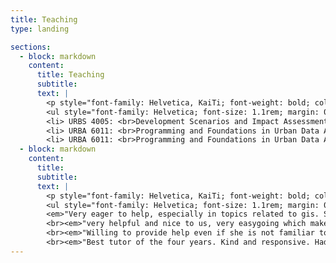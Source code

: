 ```yaml
---
title: Teaching
type: landing

sections:
  - block: markdown
    content:
      title: Teaching
      subtitle: 
      text: |
        <p style="font-family: Helvetica, KaiTi; font-weight: bold; color: #4F3A80; margin: 0rem 0rem 1rem 3rem ; font-size: 1.4rem;"> Teaching Assistance </p>
        <ul style="font-family: Helvetica; font-size: 1.1rem; margin: 0rem 4.5rem 0rem 4.5rem ; text-align: justify">
        <li> URBS 4005: <br>Development Scenarios and Impact Assessment Studio (Bachelor of Arts in Urban Studies Programme - Autumn 2023)
        <li> URBA 6011: <br>Programming and Foundations in Urban Data Analysis (Master of Science in Urban Analytics Programme - Autumn 2023)
        <li> URBA 6011: <br>Programming and Foundations in Urban Data Analysis (Master of Science in Urban Analytics Programme - Autumn 2022) </ul>
  - block: markdown
    content:
      title: 
      subtitle: 
      text: |
        <p style="font-family: Helvetica, KaiTi; font-weight: bold; color: #4F3A80; margin: -5rem 0rem 1rem 3rem ; font-size: 1.4rem;"> Selected Student Feedback </p>
        <ul style="font-family: Helvetica; font-size: 1.1rem; margin: 0rem 4.5rem 0rem 4.5rem ; text-align: justify">
        <em>"Very eager to help, especially in topics related to gis. She has shown her capability in this field and the ability to solve the problems faced by students."</em>
        <br><em>"very helpful and nice to us, very easygoing which makes it comfortable for us when we want to seek help"</em>
        <br><em>"Willing to provide help even if she is not familiar to particular topics"</em>
        <br><em>"Best tutor of the four years. Kind and responsive. Had been taken very good care by her in the fieldtrip. Able to handle all the issues in the course. Very responsive to questions related to the course, very helpful in ArcGIS problems"</em></ul>
---
```



